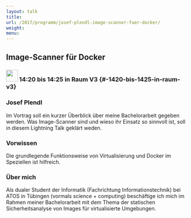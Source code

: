 ```yaml
---
layout: talk
title:
url: /2017/programm/josef-plendl-image-scanner-fuer-docker/
weight:
menu:
---
```

## Image-Scanner für Docker

### <img height = "32" src="../../../images/lightning.svg"> 14:20 bis 14:25 in Raum V3 {#-1420-bis-1425-in-raum-v3}

### Josef Plendl

Im Vortrag soll ein kurzer Überblick über meine Bachelorarbeit gegeben werden. Was Image-Scanner sind und wieso ihr Einsatz so sinnvoll ist, soll in diesem Lightning Talk geklärt weden.

### Vorwissen

Die grundlegende Funktionsweise von Virtualisierung und Docker im Speziellen ist hilfreich.

### Über mich

Als dualer Student der Informatik (Fachrichtung Informationstechnik) bei ATOS in Tübingen (vormals science + computing) beschäftige ich mich im Rahmen meiner Bachelorarbeit mit dem Thema der statischen Sicherheitsanalyse von Images für virtualisierte Umgebungen.

